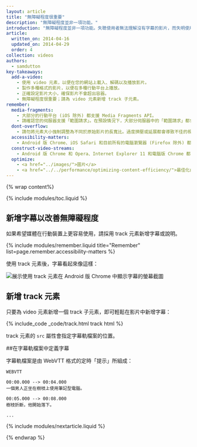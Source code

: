 ```yaml
---
layout: article
title: "無障礙程度很重要"
description: "無障礙程度並非一項功能。"
introduction: "無障礙程度並非一項功能。失聰使用者無法理解沒有字幕的影片，而失明使用者則無法欣賞沒有語音解說的影片。只要花一點時間在影片中新增這些內容，即可為使用者提供優異的體驗。建議您至少為所有使用者提供一項滿足其基本需求的體驗。"
article:
  written_on: 2014-04-16
  updated_on: 2014-04-29
  order: 4
collection: videos
authors:
  - samdutton
key-takeaways:
  add-a-video:
    - 使用 video 元素，以便在您的網站上載入、解碼以及播放影片。
    - 製作多種格式的影片，以便在多種行動平台上播放。
    - 正確設定影片大小，確保影片不會超出容器。
    - 無障礙程度很重要；請為 video 元素新增 track 子元素。
remember:
  media-fragments:
    - 大部分的行動平台 (iOS 除外) 都支援 Media Fragments API。
    - 請確認您的伺服器支援「範圍請求」。在預設情況下，大部分伺服器中的「範圍請求」都會處於啟用狀態。不過，有些託管服務可能會關閉這項功能。
  dont-overflow:
    - 請勿將元素大小強制調整為不同於原始影片的長寬比。過度擠壓或延展都會導致不佳的視覺效果。
  accessibility-matters:
    - Android 版 Chrome、iOS Safari 和目前所有的電腦瀏覽器 (Firefox 除外) 都支援 track 元素 (請參閱 <a href="http://caniuse.com/track" title="Track 元素支援狀態">caniuse.com/track</a>)。此外，還有一些 polyfill。我們建議您使用 <a href='//www.delphiki.com/html5/playr/' title='Playr track 元素 polyfill'>Playr</a> 或 <a href='//captionatorjs.com/' title='Captionator track'>Captionator</a>。
  construct-video-streams:
    - Android 版 Chrome 和 Opera、Internet Explorer 11 和電腦版 Chrome 都支援 MSE，而且 <a href='http://wiki.mozilla.org/Platform/MediaSourceExtensions' title='Firefox Media Source Extensions 導入時間'>Firefox</a> 也已計畫提供這項支援。
  optimize:
    - <a href="../images/">圖片</a>
    - <a href="../../performance/optimizing-content-efficiency/">最佳化內容效率</a>
---
```


{% wrap content%}

{% include modules/toc.liquid %}

<style>

  img, video, object {
    max-width: 100%;
  }

  img.center {
    display: block;
    margin-left: auto;
    margin-right: auto;
  }

</style>


## 新增字幕以改善無障礙程度

如果希望媒體在行動裝置上更容易使用，請採用 track 元素新增字幕或說明。

{% include modules/remember.liquid title="Remember" list=page.remember.accessibility-matters %}

使用 track 元素後，字幕看起來像這樣：

 <img class="center" alt="展示使用 track 元素在 Android 版 Chrome 中顯示字幕的螢幕截圖" src="images/Chrome-Android-track-landscape-5x3.jpg">

## 新增 track 元素

只要為 video 元素新增一個 track 子元素，即可輕鬆在影片中新增字幕：

{% include_code _code/track.html track html %}

track 元素的 `src` 屬性會指定字幕軌檔案的位置。

##在字幕軌檔案中定義字幕

字幕軌檔案是由 WebVTT 格式的定時「提示」所組成：

    WEBVTT

    00:00.000 --> 00:04.000
    一個男人正坐在樹枝上使用筆記型電腦。

    00:05.000 --> 00:08.000
    樹枝折斷，他開始落下。

    ...

{% include modules/nextarticle.liquid %}

{% endwrap %}

